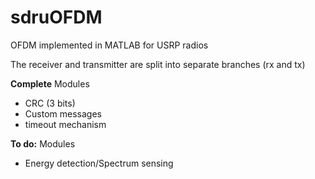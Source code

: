 sdruOFDM
========

OFDM implemented in MATLAB for USRP radios

The receiver and transmitter are split into separate branches (rx and tx)

__Complete__
Modules
 - CRC (3 bits)
 - Custom messages
 - timeout mechanism

__To do:__
Modules
 - Energy detection/Spectrum sensing
